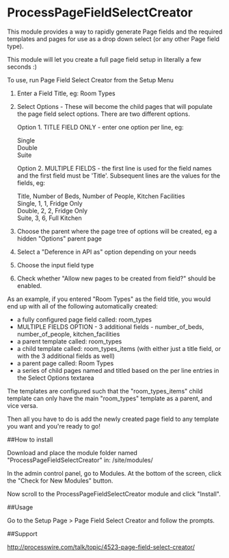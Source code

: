 ProcessPageFieldSelectCreator
=============================

This module provides a way to rapidly generate Page fields and the required templates and pages for use as a drop down select (or any other Page field type).

This module will let you create a full page field setup in literally a few seconds :)

To use, run Page Field Select Creator from the Setup Menu

1. Enter a Field Title, eg: Room Types
2. Select Options - These will become the child pages that will populate the page field select options. There are two different options.

    Option 1. TITLE FIELD ONLY - enter one option per line, eg:

    Single<br />
    Double<br />
    Suite


    Option 2. MULTIPLE FIELDS - the first line is used for the field names and the first field must be 'Title'. Subsequent lines are the values for the fields, eg:

    Title, Number of Beds, Number of People, Kitchen Facilities<br />
    Single, 1, 1, Fridge Only<br />
    Double, 2, 2, Fridge Only<br />
    Suite, 3, 6, Full Kitchen

3. Choose the parent where the page tree of options will be created, eg a hidden "Options" parent page
4. Select a "Deference in API as" option depending on your needs
5. Choose the input field type
6. Check whether "Allow new pages to be created from field?" should be enabled.

As an example, if you entered "Room Types" as the field title, you would end up with all of the following automatically created:

* a fully configured page field called: room_types
* MULTIPLE FIELDS OPTION - 3 additional fields - number_of_beds, number_of_people, kitchen_facilities
* a parent template called: room_types
* a child template called: room_types_items (with either just a title field, or with the 3 additional fields as well)
* a parent page called: Room Types
* a series of child pages named and titled based on the per line entries in the Select Options textarea

The templates are configured such that the "room_types_items" child template can only have the main "room_types" template as a parent, and vice versa.

Then all you have to do is add the newly created page field to any template you want and you're ready to go!


##How to install

Download and place the module folder named "ProcessPageFieldSelectCreator" in: /site/modules/

In the admin control panel, go to Modules. At the bottom of the screen, click the "Check for New Modules" button.

Now scroll to the ProcessPageFieldSelectCreator module and click "Install".


##Usage

Go to the Setup Page > Page Field Select Creator and follow the prompts.


##Support

http://processwire.com/talk/topic/4523-page-field-select-creator/